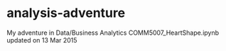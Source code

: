 # analysis-adventure
My adventure in Data/Business Analytics
COMM5007_HeartShape.ipynb updated on 13 Mar 2015
